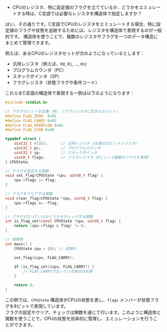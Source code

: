 - CPUのレジスタ、特に設定値のフラグを立てているか、どうかをエミュレートする時は、C言語では必要なレジスタを構造体で指定しますか？


はい、その通りです。C言語でCPUのレジスタをエミュレートする場合、特に設定値のフラグや状態を追跡するためには、レジスタを構造体で表現するのが一般的です。
構造体を使うことで、複数のレジスタやフラグを一つのデータ構造にまとめて管理できます。

例えば、あるCPUのレジスタセットが次のようになっているとします：

- 汎用レジスタ（例えば、`R0`, `R1`, ..., `Rn`）
- プログラムカウンタ（PC）
- スタックポインタ（SP）
- フラグレジスタ（状態フラグや条件コード）

これらをC言語の構造体で表現する一例は以下のようになります：

```c
#include <stdint.h>

// フラグのビットを定義（例: フラグレジスタに含まれるビット）
#define FLAG_ZERO  0x01
#define FLAG_CARRY 0x02
#define FLAG_OVERFLOW 0x04
#define FLAG_SIGN 0x08

typedef struct {
    uint32_t r[16];      // 汎用レジスタ（16個の32ビットレジスタ）
    uint32_t pc;         // プログラムカウンタ
    uint32_t sp;         // スタックポインタ
    uint8_t flags;       // フラグレジスタ（8ビットで複数のフラグを表現）
} CPUState;

// フラグを設定する関数
void set_flag(CPUState *cpu, uint8_t flag) {
    cpu->flags |= flag;
}

// フラグをクリアする関数
void clear_flag(CPUState *cpu, uint8_t flag) {
    cpu->flags &= ~flag;
}

// フラグが立っているかどうかをチェックする関数
int is_flag_set(const CPUState *cpu, uint8_t flag) {
    return (cpu->flags & flag) != 0;
}

// 使用例
int main() {
    CPUState cpu = {0}; // 初期化

    set_flag(&cpu, FLAG_CARRY);
    
    if (is_flag_set(&cpu, FLAG_CARRY)) {
        // FLAG_CARRYが立っている場合の処理
    }

    return 0;
}
```

この例では、`CPUState` 構造体がCPUの状態を表し、`flags` メンバーが状態フラグを8ビットで表現しています。  
フラグの設定やクリア、チェックは関数を通じて行います。このように構造体と関数を使うことで、CPUの状態を効率的に管理し、エミュレーションを行うことができます。
